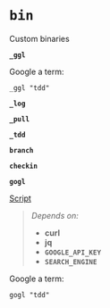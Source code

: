 # `bin`

Custom binaries

**`_ggl`**

Google a term:

    _ggl "tdd"

**`_log`**

**`_pull`**

**`_tdd`**

**`branch`**

**`checkin`**

**`gogl`**

[Script](gogl)

> _Depends on:_
> - **curl**
> - **jq**
> - **`GOOGLE_API_KEY`**
> - **`SEARCH_ENGINE`**

Google a term:

    gogl "tdd"


